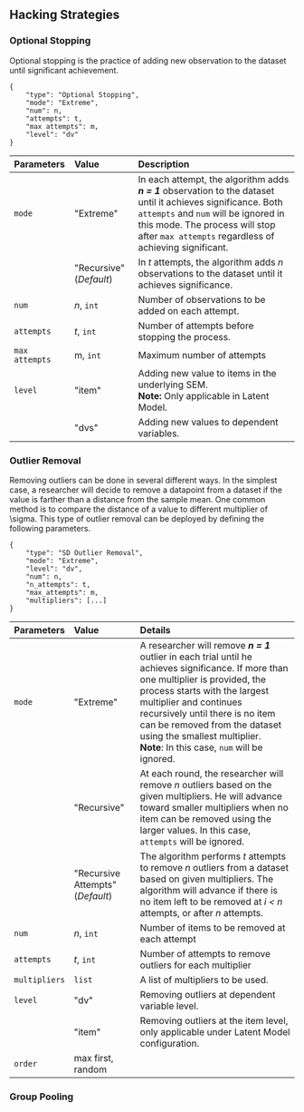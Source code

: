 ## Hacking Strategies

### Optional Stopping

Optional stopping is the practice of adding new observation to the dataset until significant achievement.

```
{
	"type": "Optional Stopping",
	"mode": "Extreme",
	"num": n,
	"attempts": t,
	"max attempts": m,
	"level": "dv"
}
```

| **Parameters** | **Value** | **Description** |
|:--|:--|:--|
| `mode` | "Extreme" | In each attempt, the algorithm adds ***n = 1*** observation to the dataset until it achieves significance. Both `attempts` and `num`  will be ignored in this mode. The process will stop after `max attempts` regardless of achieving significant.  |
| | "Recursive" (*Default*) | In *t* attempts, the algorithm adds *n* observations to the dataset until it achieves significance. |
| `num` | _n_, `int`  | Number of observations to be added on each attempt. |
| `attempts` | _t_, `int` | Number of attempts before stopping the process. |
| `max attempts` | m, `int`  | Maximum number of attempts |
| `level` | "item" | Adding new value to items in the underlying SEM. <br>**Note:** Only applicable in Latent Model. |
|  | "dvs" | Adding new values to dependent variables.  |

### Outlier Removal

Removing outliers can be done in several different ways. In the simplest case, a researcher will decide to remove a datapoint from a dataset if the value is farther than a distance from the sample mean. One common method is to compare the distance of a value to different multiplier of \sigma. This type of outlier removal can be deployed by defining the following parameters.


```
{
	"type": "SD Outlier Removal",
	"mode": "Extreme",  
	"level": "dv",   
	"num": n,
	"n_attempts": t,
	"max_attempts": m,
	"multipliers": [...]
}
```

| **Parameters** | **Value** | **Details** |
|:--|:--|:--|
| `mode` | "Extreme" | A researcher will remove **_n = 1_** outlier in each trial until he achieves significance. If more than one multiplier is provided, the process starts with the largest multiplier and continues recursively until there is no item can be removed from the dataset using the smallest multiplier. <br>**Note**: In this case, `num` will be ignored. |
| | "Recursive" | At each round, the researcher will remove _n_ outliers based on the given multipliers. He will advance toward smaller multipliers when no item can be removed using the larger values. In this case, `attempts` will be ignored. |
| | "Recursive Attempts" (*Default*) | The algorithm performs *t* attempts to remove *n* outliers from a dataset based on given multipliers. The algorithm will advance if there is no item left to be removed at *i < n* attempts, or after *n* attempts. |
| `num` | *n*, `int` | Number of items to be removed at each attempt |
| `attempts` | _t_, `int` | Number of attempts to remove outliers for each multiplier |
| `multipliers` | `list` | A list of multipliers to be used. |
| `level` | "dv" | Removing outliers at dependent variable level.|
|  | "item" | Removing outliers at the item level, only applicable under Latent Model configuration. |
| `order` | max first, random |  |


### Group Pooling


